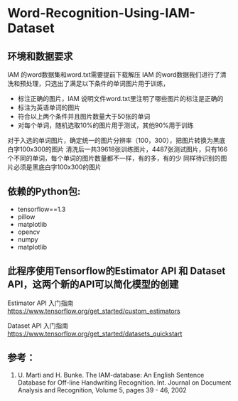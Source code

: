 # Word-Recognition-Using-IAM-Dataset
## 环境和数据要求

IAM 的word数据集和word.txt需要提前下载解压 IAM 的word数据我们进行了清洗和预处理，只选出了满足以下条件的单词图片用于训练，

+ 标注正确的图片，IAM 说明文件word.txt里注明了哪些图片的标注是正确的
+ 标注为英语单词的图片 
+ 符合以上两个条件并且图片数量大于50张的单词
+ 对每个单词，随机选取10%的图片用于测试，其他90%用于训练

对于入选的单词图片，确定统一的图片分辨率（100，300），把图片转换为黑底白字100x300的图片
清洗后一共39618张训练图片，4487张测试图片，只有166个不同的单词，每个单词的图片数量都不一样，有的多，有的少
同样待识别的图片必须是黑底白字100x300的图片

## 依赖的Python包: 

+ tensorflow==1.3 
+ pillow
+ matplotlib
+ opencv
+ numpy
+ matplotlib
  
## 此程序使用Tensorflow的Estimator API 和 Dataset API，这两个新的API可以简化模型的创建

Estimator API 入门指南
https://www.tensorflow.org/get_started/custom_estimators

Dataset API 入门指南
https://www.tensorflow.org/get_started/datasets_quickstart

## 参考：

1. U. Marti and H. Bunke. The IAM-database: An English Sentence Database for Off-line Handwriting Recognition. Int. Journal on Document Analysis and Recognition, Volume 5, pages 39 - 46, 2002
